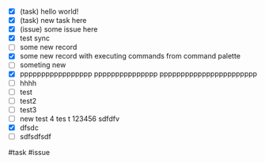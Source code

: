 - [x] (task) hello world! 
- [x] (task) new task here
- [x] (issue) some issue here
- [x] test sync
- [ ] some new record
- [x] some new record with executing commands from command palette
- [ ] someting new
- [x] ppppppppppppppppp ppppppppppppppp ppppppppppppppppppppppp
- [ ] hhhh
- [ ] test
- [ ] test2
- [ ] test3
- [ ] new test 4 tes t 123456 sdfdfv
- [x] dfsdc
- [ ] sdfsdfsdf

#task #issue
